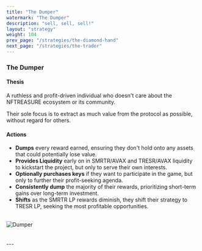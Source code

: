 ```yaml
---
title: "The Dumper"
watermark: "The Dumper"
description: "sell, sell, sell!"
layout: "strategy"
weight: 104
prev_page: "/strategies/the-diamond-hand"
next_page: "/strategies/the-trader"
---
```


### The Dumper

#### Thesis

A ruthless and profit-driven individual who doesn't care about the NFTREASURE ecosystem or its community.

Their sole focus is to extract as much value from the protocol as possible, without regard for others.

#### Actions

- **Dumps** every reward earned, ensuring they don't hold onto any assets that could potentially lose value.
- **Provides Liquidity** early on in SMRTR/AVAX and TRESR/AVAX liquidity to kickstart the project, but only to serve their own interests.
- **Optionally purchases keys** if they want to participate in the game, but only to further their profit-seeking agenda.
- **Consistently dump** the majority of their rewards, prioritizing short-term gains over long-term investment.
- **Shifts** as the SMRTR LP rewards diminish, they shift their strategy to TRESR LP, seeking the most profitable opportunities.

<br/>
<div class="image-center">
    <img
      src="/img/nftreasure/dumper.png"
      alt="Dumper"
      class="responsive-image"
      style="--image-width: 50%; --image-height: 50%;"
    >
</div>
<br/>
<br/>
---
